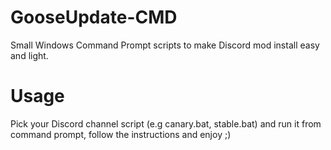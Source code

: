 # GooseUpdate-CMD
Small Windows Command Prompt scripts to make Discord mod install easy and light.    
# Usage
Pick your Discord channel script (e.g canary.bat, stable.bat) and run it from command prompt, follow the instructions and enjoy ;)     

